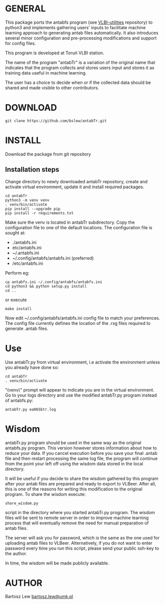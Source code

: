 # GENERAL

This package ports the antabfs program 
(see [VLBI-utilities](https://github.com/evn-vlbi/VLBI-utilities) repository) 
to python3 and implements gathering users' inputs to facilitate machine learning 
approach to generating antab files automatically. It also introduces several minor
configuration and pre-processing modifications and support for config files.

This program is developed at Toruń VLBI station.

The name of the program "antabTr" is a variation of the original name that indicates
that the program collects and stores users input and stores it as training data useful
in machine learning.

The user has a choice to decide when or if the collected data should be shared and 
made visible to other contributors.


# DOWNLOAD

```
git clone https://github.com/bslew/antabTr.git
```

# INSTALL

Download the package from git repository

## Installation steps

Change directory to newly downloaded antabTr repository, create and activate virtual environment,
update it and install required packages.

```
cd antabTr
python3 -m venv venv
. venv/bin/activate
pip install --upgrade pip
pip install -r requirements.txt

```

Make sure the venv is located in antabTr subdirectory.
Copy the configuration file to one of the default locations.
The configuration file is sought at:

- ./antabfs.ini
- etc/antabfs.ini
- ~/.antabfs.ini
- ~/.config/antabfs/antabfs.ini (preferred)
- /etc/antabfs.ini

Perform eg:

```
cp antabfs.ini ~/.config/antabfs/antabfs.ini
cd python3 && python setup.py install
cd ..

```

or execute

```
make install
```

Now edit ~/.config/antabfs/antabfs.ini config file to match your preferences.
The config file currently defines the location of the .rxg files required to generate .antab files.


# Use

Use antabTr.py from virtual environment, i.e activate the environment unless you already have done so:

```
cd antabTr
. venv/bin/activate
```

"(venv)" prompt will appear to indicate you are in the virtual environment.
Go to your logs directory and use the modified antabTr.py program instead of antabfs.py:

```
antabTr.py ea065btr.log
```

# Wisdom

antabTr.py program should be used in the same way as the original antabfs.py program. 
This version however stores information about how to reduce your data. If you cancel execution
before you save your final .antab file and then restart processing the same log file,
the program will continue from the point your left off using the wisdom data stored in the local
directory.

It will be useful if you decide to share the wisdom gathered by this program after your antab files
are prepared and ready to export to VLBeer. After all, this is one of the reasons for writing
this modification to the original program. To share the wisdom execute:

```
share_wisdom.py
```

script in the directory where you started antabTr.py program.
The wisdom files will be sent to remote server in order to improve machine learning process
that will eventually remove the need for manual preparation of antab files.

The server will ask you for password, which is the same as the one used for uploading antab files
to VLBeer. Alternatively, if you do not want to enter password every time you run this script,
please send your public ssh-key to the author.

In time, the wisdom will be made publicly available.


# AUTHOR
Bartosz Lew [<bartosz.lew@umk.pl>](bartosz.lew@umk.pl)

